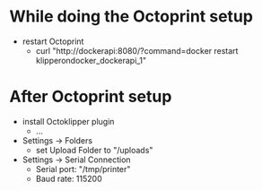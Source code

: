 
# While doing the Octoprint setup

* restart Octoprint
  * curl "http://dockerapi:8080/?command=docker restart klipperondocker_dockerapi_1"
  

# After Octoprint setup
* install Octoklipper plugin
  * ...
* Settings -> Folders 
  * set Upload Folder to "/uploads"
* Settings -> Serial Connection
  * Serial port: "/tmp/printer"
  * Baud rate: 115200
